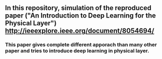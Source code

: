 In this repository, simulation of the reproduced paper ("An Introduction to Deep Learning for the Physical Layer")
http://ieeexplore.ieee.org/document/8054694/
---------------------------------------------------------------------------------------------------------------------
### This paper gives complete different apporach than many other paper and tries to introduce deep learning in physical layer.